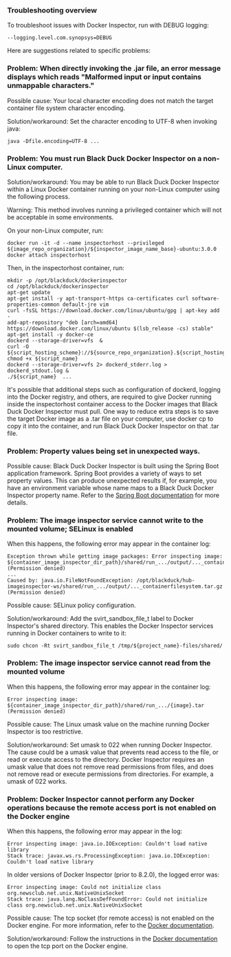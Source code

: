 ### Troubleshooting overview

To troubleshoot issues with Docker Inspector, run with DEBUG logging:

    --logging.level.com.synopsys=DEBUG
    
Here are suggestions related to specific problems:

### Problem: When directly invoking the .jar file, an error message displays which reads "Malformed input or input contains unmappable characters."

Possible cause: Your local character encoding does not match the target container file system character encoding.

Solution/workaround: Set the character encoding to UTF-8 when invoking java:
                     
    java -Dfile.encoding=UTF-8 ...
    
### Problem: You must run Black Duck Docker Inspector on a non-Linux computer.

Solution/workaround: You may be able to run Black Duck Docker Inspector within a Linux Docker container running on
your non-Linux computer using the following process.

Warning: This method involves running a privileged container
which will not be acceptable in some environments.

On your non-Linux computer, run:

    docker run -it -d --name inspectorhost --privileged ${image_repo_organization}/${inspector_image_name_base}-ubuntu:3.0.0
    docker attach inspectorhost

Then, in the inspectorhost container, run:

    mkdir -p /opt/blackduck/dockerinspector
    cd /opt/blackduck/dockerinspector
    apt-get update
    apt-get install -y apt-transport-https ca-certificates curl software-properties-common default-jre vim
    curl -fsSL https://download.docker.com/linux/ubuntu/gpg | apt-key add -
    add-apt-repository "deb [arch=amd64] https://download.docker.com/linux/ubuntu $(lsb_release -cs) stable"
    apt-get install -y docker-ce
    dockerd --storage-driver=vfs  &
    curl -O ${script_hosting_scheme}://${source_repo_organization}.${script_hosting_domain}/${project_name}/${script_name}; chmod +x ${script_name}
    dockerd --storage-driver=vfs 2> dockerd_stderr.log > dockerd_stdout.log &
    ./${script_name}  ...

It's possible that additional steps such as configuration of dockerd, logging into the Docker registry,
and others, are required to give Docker running inside the inspectorhost container access to the Docker
images that Black Duck Docker Inspector must pull. One way to reduce extra steps is to save the target
Docker image as a .tar file on your computer,
use docker cp to copy it into the container, and run Black Duck Docker Inspector on that .tar file.

### Problem: Property values being set in unexpected ways.

Possible cause: Black Duck Docker Inspector is built using the Spring Boot application framework.
Spring Boot provides a variety of ways to set property values. This can produce unexpected results if,
for example, you have an environment variable whose name maps to a Black Duck Docker Inspector property name.
Refer to the
[Spring Boot documentation](${spring_boot_config_doc_url})
for more details.

### Problem: The image inspector service cannot write to the mounted volume; SELinux is enabled

When this happens, the following error may appear in the container log: 

    Exception thrown while getting image packages: Error inspecting image: ${container_image_inspector_dir_path}/shared/run_.../output/..._containerfilesystem.tar.gz (Permission denied)
    ...
    Caused by: java.io.FileNotFoundException: /opt/blackduck/hub-imageinspector-ws/shared/run_.../output/..._containerfilesystem.tar.gz (Permission denied)

Possible cause: SELinux policy configuration.

Solution/workaround: Add the svirt_sandbox_file_t label to Docker Inspector's shared directory.
This enables the Docker Inspector services running in Docker containers to write to it:
                     
    sudo chcon -Rt svirt_sandbox_file_t /tmp/${project_name}-files/shared/

### Problem: The image inspector service cannot read from the mounted volume

When this happens, the following error may appear in the container log: 

    Error inspecting image: ${container_image_inspector_dir_path}/shared/run_.../{image}.tar (Permission denied)
    
Possible cause: The Linux umask value on the machine running Docker Inspector is too restrictive.

Solution/workaround: Set umask to 022 when running Docker Inspector. The cause could be a umask value
that prevents read access to the file, or read or execute access to the directory.
Docker Inspector requires an umask value that does not remove read permissions from files,
and does not remove read or execute permissions from directories. For example, a umask of 022 works.

### Problem: Docker Inspector cannot perform any Docker operations because the remote access port is not enabled on the Docker engine

When this happens, the following error may appear in the log:

    Error inspecting image: java.io.IOException: Couldn't load native library
    Stack trace: javax.ws.rs.ProcessingException: java.io.IOException: Couldn't load native library

In older versions of Docker Inspector (prior to 8.2.0), the logged error was:

    Error inspecting image: Could not initialize class org.newsclub.net.unix.NativeUnixSocket
    Stack trace: java.lang.NoClassDefFoundError: Could not initialize class org.newsclub.net.unix.NativeUnixSocket

Possible cause: The tcp socket (for remote access) is not enabled on the Docker engine. For more information, refer to the [Docker documentation](https://docs.docker.com/engine/reference/commandline/dockerd/#daemon-socket-option).

Solution/workaround: Follow the instructions in the [Docker documentation](https://docs.docker.com/engine/reference/commandline/dockerd/#daemon-socket-option) to
open the tcp port on the Docker engine.

